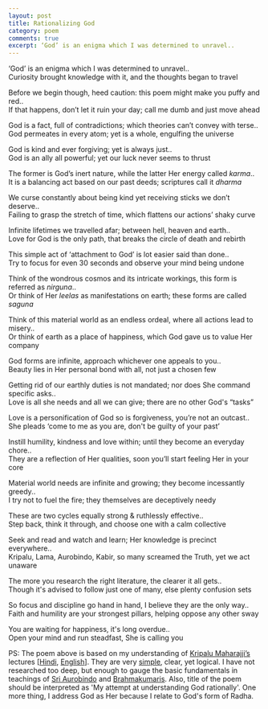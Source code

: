 ```yaml
---
layout: post
title: Rationalizing God
category: poem
comments: true
excerpt: ‘God’ is an enigma which I was determined to unravel..   
---
```



‘God’ is an enigma which I was determined to unravel..  
Curiosity brought knowledge with it, and the thoughts began to travel

Before we begin though, heed caution: this poem might make you puffy and red..  
If that happens, don’t let it ruin your day; call me dumb and just move ahead

God is a fact, full of contradictions; which theories can’t convey with terse..  
God permeates in every atom; yet is a whole, engulfing the universe

God is kind and ever forgiving; yet is always just..  
God is an ally all powerful; yet our luck never seems to thrust

The former is God’s inert nature, while the latter Her energy called *karma*..  
It is a balancing act based on our past deeds; scriptures call it *dharma*

We curse constantly about being kind yet receiving sticks we don’t deserve..  
Failing to grasp the stretch of time, which flattens our actions’ shaky curve

Infinite lifetimes we travelled afar; between hell, heaven and earth..  
Love for God is the only path, that breaks the circle of death and rebirth

This simple act of ‘attachment to God’ is lot easier said than done..  
Try to focus for even 30 seconds and observe your mind being undone

Think of the wondrous cosmos and its intricate workings, this form is referred as *nirguna*..  
Or think of Her *leelas* as manifestations on earth; these forms are called *saguna*

Think of this material world as an endless ordeal, where all actions lead to misery..  
Or think of earth as a place of happiness, which God gave us to value Her company

God forms are infinite, approach whichever one appeals to you..  
Beauty lies in Her personal bond with all, not just a chosen few

Getting rid of our earthly duties is not mandated; nor does She command specific asks..  
Love is all she needs and all we can give; there are no other God's “tasks”

Love is a personification of God so is forgiveness, you’re not an outcast..  
She pleads ‘come to me as you are, don't be guilty of your past’

Instill humility, kindness and love within; until they become an everyday chore..  
They are a reflection of Her qualities, soon you’ll start feeling Her in your core

Material world needs are infinite and growing; they become incessantly greedy..  
I try not to fuel the fire; they themselves are deceptively needy 

These are two cycles equally strong & ruthlessly effective..  
Step back, think it through, and choose one with a calm collective

Seek and read and watch and learn; Her knowledge is precinct everywhere..  
Kripalu, Lama, Aurobindo, Kabir, so many screamed the Truth, yet we act unaware

The more you research the right literature, the clearer it all gets..  
Though it's advised to follow just one of many, else plenty confusion sets 

So focus and discipline go hand in hand, I believe they are the only way..  
Faith and humility are your strongest pillars, helping oppose any other sway 

You are waiting for happiness, it's long overdue..  
Open your mind and run steadfast, She is calling you

PS: The poem above is based on my understanding of [Kripalu Maharajji’s](http://jkp.org/) lectures [[Hindi](https://www.youtube.com/playlist?list=PLA3B03C8320853BC2), [English](http://www.swaminikhilanandlectures.org/sanatan.html)]. They are very [simple](https://www.youtube.com/watch?v=kl_0QrDr0-0), clear, yet logical. I have not researched too deep, but enough to gauge the basic fundamentals in teachings of [Sri Aurobindo](https://en.wikipedia.org/wiki/Sri_Aurobindo) and [Brahmakumaris](http://www.brahmakumaris.org/). Also, title of the poem should be interpreted as 'My attempt at understanding God rationally'. One more thing, I address God as Her because I relate to God's form of Radha.  